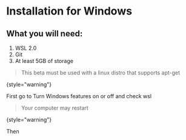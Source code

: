 # Installation for Windows

## What you will need:
1. WSL 2.0
2. Git
3. At least 5GB of storage
> This beta must be used with a linux distro that supports apt-get
> 
{style="warning"}

First go to Turn Windows features on or off and check wsl
> Your computer may restart
>
{style="warning"}

Then